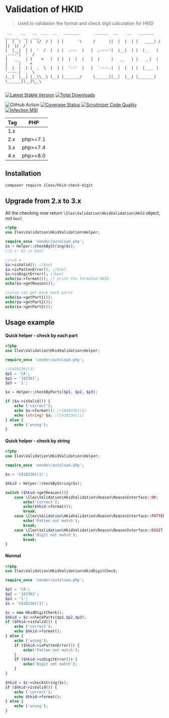 # Validation of HKID
> Used to validation the format and check digit calculation for HKID 

```
 __    __   __  ___  __   _______       ______  __    __   _______   ______  __  ___
|  |  |  | |  |/  / |  | |       \     /      ||  |  |  | |   ____| /      ||  |/  /
|  |__|  | |  '  /  |  | |  .--.  |   |  ,----'|  |__|  | |  |__   |  ,----'|  '  / 
|   __   | |    <   |  | |  |  |  |   |  |     |   __   | |   __|  |  |     |    <  
|  |  |  | |  .  \  |  | |  '--'  |   |  `----.|  |  |  | |  |____ |  `----.|  .  \ 
|__|  |__| |__|\__\ |__| |_______/     \______||__|  |__| |_______| \______||__|\__\
                                                                                    
```

[![Latest Stable Version](https://poser.pugx.org/ilexn/hkid-check-digit/v/stable)](https://packagist.org/packages/ilexn/hkid-check-digit)
[![Total Downloads](https://poser.pugx.org/ilexn/hkid-check-digit/downloads)](https://packagist.org/packages/ilexn/hkid-check-digit)

![GitHub Action](https://github.com/iLexN/HKID-Check-Digit/workflows/CI%20Check/badge.svg?branch=5.x)
[![Coverage Status](https://coveralls.io/repos/github/iLexN/HKID-Check-Digit/badge.svg?branch=5.x)](https://coveralls.io/github/iLexN/HKID-Check-Digit?branch=5.x)
[![Scrutinizer Code Quality](https://scrutinizer-ci.com/g/iLexN/HKID-Check-Digit/badges/quality-score.png?b=5.x)](https://scrutinizer-ci.com/g/iLexN/HKID-Check-Digit/?branch=5.x)
[![Infection MSI](https://badge.stryker-mutator.io/github.com/iLexN/HKID-Check-Digit/5.x)](https://infection.github.io)

| Tag | PHP      |
|-----|----------|
| 1.x |          |
| 2.x | php>=7.1 |
| 3.x | php>=7.4 |
| 4.x | php>=8.0 |

## Installation
```sh
composer require ilexn/hkid-check-digit
```

## Upgrade from 2.x to 3.x
All the checking now return `\Ilex\Validation\HkidValidation\HkId` object, not `bool`
```php
<?php
use Ilex\Validation\HkidValidation\Helper;

require_once 'vendor/autoload.php';
$a = Helper::checkByString($s);
//2.x: $a is bool

//>=3.x
$a->isValid(); //bool
$a->isPattenError(); //bool
$a->isDigitError(); //bool
echo($a->format()); // print the formated HKID.
echo($a->getReason());

//also can get back each parts
echo($a->getPart1());
echo($a->getPart2());
echo($a->getPart3());
```

## Usage example
#### Quick helper - check by each part
```php
<?php
use Ilex\Validation\HkidValidation\Helper;

require_once 'vendor/autoload.php';

//CA182361(1)
$p1 = 'CA';
$p2 = '182361';
$p3 = '1';

$a = Helper::checkByParts($p1, $p2, $p3);

if ($a->isValid()) {
    echo ('correct');
    echo $a->format(); //CA182361(1)
    echo (string) $a; //CA182361(1)
} else {
    echo ('wrong');
}
```
#### Quick helper - check by string
```php
<?php
use Ilex\Validation\HkidValidation\Helper;

require_once 'vendor/autoload.php';

$s = 'CA182361(1)';

$hkid = Helper::checkByString($s);

switch ($hkid->getReason()){
    case \Ilex\Validation\HkidValidation\Reason\ReasonInterface::OK:
        echo('correct');
        echo($hkid->format());
        break;
    case \Ilex\Validation\HkidValidation\Reason\ReasonInterface::PATTEN_ERROR:
        echo('Patten not match');
        break;
    case \Ilex\Validation\HkidValidation\Reason\ReasonInterface::DIGIT_ERROR:
        echo('Digit not match');
        break;
}
```
#### Normal 
```php
<?php
use Ilex\Validation\HkidValidation\HkidDigitCheck;

require_once 'vendor/autoload.php';

$p1 = 'CA';
$p2 = '182361';
$p3 = '1';
$s = 'CA182361(1)';

$c = new HkidDigitCheck();
$hkid = $c->checkParts($p1,$p2,$p3);
if ($hkid->isValid()) {
    echo ('correct');
    echo $hkid->format();
} else {
    echo ('wrong');
    if ($hkid->isPattenError()) {
        echo('Patten not match');
    }
    if ($hkid->isDigitError()) {
        echo('Digit not match');
    }
}

$hkid = $c->checkString($s);
if ($hkid->isValid()) {
    echo ('correct');
    echo $hkid->format();
} else {
    echo ('wrong');
}
```

